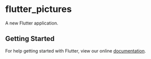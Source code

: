 # flutter_pictures

A new Flutter application.

## Getting Started

For help getting started with Flutter, view our online
[documentation](https://flutter.io/).
